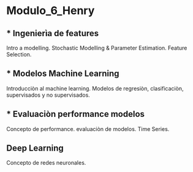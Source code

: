 # Modulo_6_Henry
## * Ingenierìa de features
Intro a modelling.
Stochastic Modelling & Parameter Estimation.
Feature Selection.
## * Modelos Machine Learning
Introducciòn al machine learning.
Modelos de regresiòn, clasificaciòn, supervisados y no supervisados.
## * Evaluaciòn performance modelos
Concepto de performance.
evaluaciòn de modelos.
Time Series.
## Deep Learning
Concepto de redes neuronales.
